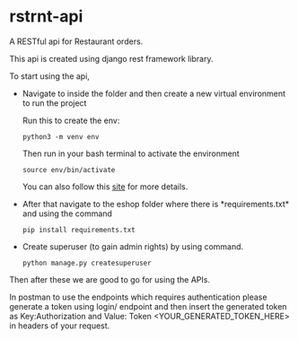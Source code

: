 # rstrnt-api

A RESTful api for Restaurant orders.

This api is created using django rest framework library.

To start using the api,

<ul>

<li>Navigate to inside the folder and then create a new virtual environment to run the project

Run this to create the env:

```
python3 -m venv env
```
Then run in your bash terminal to activate the environment

```
source env/bin/activate
```
You can also follow this <a href='https://www.python.org/downloads/'>site</a> for more details.

<li>After that navigate to the eshop folder where there is *requirements.txt* and using the command

```
pip install requirements.txt
```
<li>Create superuser (to gain admin rights) by using command.


```
python manage.py createsuperuser
```
</ul>

Then after these we are good to go for using the APIs.

In postman to use the endpoints which requires authentication please generate a token using login/ endpoint and then insert the generated token as Key:Authorization and Value: Token <YOUR_GENERATED_TOKEN_HERE> in headers of your request.
